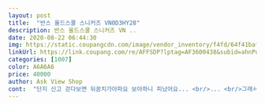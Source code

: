 ```yaml
---
layout: post 
title:  "반스 올드스쿨 스니커즈 VN0D3HY28" 
description: 반스 올드스쿨 스니커즈 VN ..
date: 2020-08-22 06:44:30 
img: https://static.coupangcdn.com/image/vendor_inventory/f4fd/64f41baf7cf7b74efeb27b524682073767c901576151ce5d87b1baf7dfc6.jpg 
linkUrl: https://link.coupang.com/re/AFFSDP?lptag=AF3600438&subid=ahnPublicAsk&pageKey=308383081&itemId=972255799&vendorItemId=70282148822&traceid=V0-113-a40a069b9b5cd432 
categories: [1007] 
color: A6A6A6 
price: 40000 
author: Ask View Shop 
cont:  "단지 신고 걷다보면 뒤꿈치가아파요 보아하니 피났어요... <br/>... <br/>그래서 담에 반창고벤드붙이고 걸으면 낳아져요<br/>봉제나 마감 불량없어요<br/>생각보다 괜찮네요 그런데 끈묶는 부분과 운동화 발등 덮는 천이 고정이 안되 자꾸 밀려난다는건 좀 아쉽습니다<br/>신다보면 익숙해지고 실밥이나뭐 불량은 없어요.<br/>정품 같아요.<br/><br/>약간 무겁긴한데.<br/> 기분탓이겠죠<br/>이쁜신발 잘신어야죠.<br/>ㅋㅋ.<br/><br/>정품 맟을꺼라고 신어요<br/>좋네요 첨엔 조금 무거운감이 들거에요<br/>착한가격 빠른 배송 감사.<br/><br/>" 
---
```

